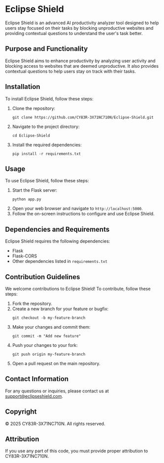 # Eclipse Shield

Eclipse Shield is an advanced AI productivity analyzer tool designed to help users stay focused on their tasks by blocking unproductive websites and providing contextual questions to understand the user's task better.

## Purpose and Functionality

Eclipse Shield aims to enhance productivity by analyzing user activity and blocking access to websites that are deemed unproductive. It also provides contextual questions to help users stay on track with their tasks.

## Installation

To install Eclipse Shield, follow these steps:

1. Clone the repository:
   ```
   git clone https://github.com/CY83R-3X71NC710N/Eclipse-Shield.git
   ```
2. Navigate to the project directory:
   ```
   cd Eclipse-Shield
   ```
3. Install the required dependencies:
   ```
   pip install -r requirements.txt
   ```

## Usage

To use Eclipse Shield, follow these steps:

1. Start the Flask server:
   ```
   python app.py
   ```
2. Open your web browser and navigate to `http://localhost:5000`.
3. Follow the on-screen instructions to configure and use Eclipse Shield.

## Dependencies and Requirements

Eclipse Shield requires the following dependencies:

- Flask
- Flask-CORS
- Other dependencies listed in `requirements.txt`

## Contribution Guidelines

We welcome contributions to Eclipse Shield! To contribute, follow these steps:

1. Fork the repository.
2. Create a new branch for your feature or bugfix:
   ```
   git checkout -b my-feature-branch
   ```
3. Make your changes and commit them:
   ```
   git commit -m "Add new feature"
   ```
4. Push your changes to your fork:
   ```
   git push origin my-feature-branch
   ```
5. Open a pull request on the main repository.

## Contact Information

For any questions or inquiries, please contact us at [support@eclipseshield.com](mailto:support@eclipseshield.com).

## Copyright

© 2025 CY83R-3X71NC710N. All rights reserved.

## Attribution

If you use any part of this code, you must provide proper attribution to CY83R-3X71NC710N.
